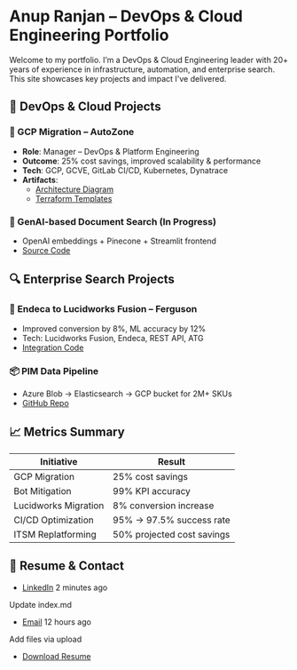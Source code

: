 # Anup Ranjan – DevOps & Cloud Engineering Portfolio

Welcome to my portfolio. I’m a DevOps & Cloud Engineering leader with 20+ years of experience in infrastructure, automation, and enterprise search. This site showcases key projects and impact I've delivered.

## 🔧 DevOps & Cloud Projects

### 🚀 GCP Migration – AutoZone
- **Role**: Manager – DevOps & Platform Engineering
- **Outcome**: 25% cost savings, improved scalability & performance
- **Tech**: GCP, GCVE, GitLab CI/CD, Kubernetes, Dynatrace
- **Artifacts**:
  - [Architecture Diagram](assets/gcp-architecture.pdf)
  - [Terraform Templates](https://github.com/yourusername/gcp-terraform)

### 🧠 GenAI-based Document Search (In Progress)
- OpenAI embeddings + Pinecone + Streamlit frontend
- [Source Code](https://github.com/yourusername/genai-doc-search)

## 🔍 Enterprise Search Projects

### 🔄 Endeca to Lucidworks Fusion – Ferguson
- Improved conversion by 8%, ML accuracy by 12%
- Tech: Lucidworks Fusion, Endeca, REST API, ATG
- [Integration Code](https://github.com/yourusername/lucidworks-endeca-integration)

### 📦 PIM Data Pipeline
- Azure Blob → Elasticsearch → GCP bucket for 2M+ SKUs
- [GitHub Repo](https://github.com/yourusername/pim-data-pipeline)

## 📈 Metrics Summary

| Initiative | Result |
|------------|--------|
| GCP Migration | 25% cost savings |
| Bot Mitigation | 99% KPI accuracy |
| Lucidworks Migration | 8% conversion increase |
| CI/CD Optimization | 95% → 97.5% success rate |
| ITSM Replatforming | 50% projected cost savings |

## 📄 Resume & Contact
- [LinkedIn](https://www.linkedin.com/in/anupranjan)
2 minutes ago

Update index.md
- [Email](mailto:anup.anupranjan@gmail.com)
12 hours ago

Add files via upload
- [Download Resume](assets/anup-resume.pdf)

